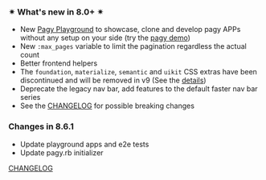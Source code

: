### ✴ What's new in 8.0+ ✴

- New [Pagy Playground](https://ddnexus.github.io/pagy/playground/) to showcase, clone and develop pagy APPs without any setup on your side (try the [pagy demo](https://ddnexus.github.io/pagy/playground.md#3-demo-app))
- New `:max_pages` variable to limit the pagination regardless the actual count
- Better frontend helpers
- The `foundation`, `materialize`, `semantic` and `uikit` CSS extras have been discontinued and will be removed in v9 (See the [details](https://github.com/ddnexus/pagy/discussions/672#discussioncomment-9212328))
- Deprecate the legacy nav bar, add features to the default faster nav bar series
- See the [CHANGELOG](https://ddnexus.github.io/pagy/changelog) for possible breaking changes

### Changes in 8.6.1

<!-- changes start -->
- Update playground apps and e2e tests
- Update pagy.rb initializer
<!-- changes end -->

[CHANGELOG](https://ddnexus.github.io/pagy/changelog)
